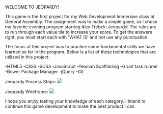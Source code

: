 WELCOME TO JEOPARDY!

This game is the first project for my Web Development Immersive class at General Assembly. The assignment was to make a simple game, so I chose my favorite evening program starring Alex Trebek: Jeopardy! The rules are to run through each value tile to increase your score. To get the answers right, you must start each with 'WHAT IS' and not use any punctuation.

The focus of this project was to practice some fundamental skills we have learned so far in the program. Below is a list of these technologies that are utilized in this project:

-HTML5
-CSS3
-SCSS
-JavaScript
-Yeoman Scaffolding
-Grunt task runner
-Bower Package Manager
-jQuery
-Git

Jeopardy Process Steps:
<img src="../app/images/jeopardy_process_steps.jpg">

Jeopardy Wireframe:
<img src="../app/images/jeopardy_wireframe.jpg">

I hope you enjoy testing your knowledge of each category. I intend to continue this game development to make the best product I can.
